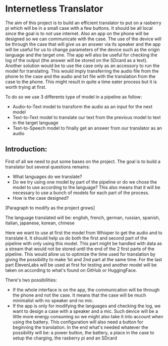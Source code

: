 # Internetless Translator
The aim of this project is to build an efficient translator to put on a rasberry pi which will be in a small case with a few buttons. It should be all local since the goal is to not use internet.
Also an app on the phone will be designed so we can communicate with the case. The use of the device will be through the case that will give us an answer via its speaker and the app will be useful for us to change parameters of the device such as the origin language and the target one. The app will also be useful for checking the log of the output (the answer will be stored on the SDcard as a text).
Another solution would be to use the case only as an accessory to run the model for translating. This would imply transferring the audio file from the phone to the case and the audio and txt file with the translation from the case to the phone. This might result in quite a time eater process but it is worth trying at first.

To do so we use 3 differents type of model in a pipeline as follow:

  - Audio-to-Text model to transform the audio as an input for the next model
  - Text-to-Text model to translate our text from the previous model to text in the target language
  - Text-to-Speech model to finally get an answer from our translator as an audio

## Introduction:

First of all we need to put some bases on the project. The goal is to build a translator but several questions remains:
- What languages do we translate?
- Do we try using one model by part of the pipeline or do we chose the model to use according to the language? This also means that it will be necessary to use a bunch of models for each part of the process.
- How is the case designed? 

[Paragraph to modify as the project grows]

The language translated will be: english, french, german, russian, spanish, italian, japanese, korean, chinese

Here we want to use at first the model from Whisper to get the audio and to translate it. It should help us do both the first and second part of the pipeline with only using this model. This part might be handled with data as a stream that would not be stored until the end of the 2 first parts of the pipeline. This would allow us to optimize the time used for translation by giving the possibility to make 1st and 2nd part at the same time. For the last part ElevenLabs will be used at first for testing and another model will be taken on according to what's found on GitHub or HuggingFace.

There's two possibilities:
- If the whole interface is on the app,  the communication will be through the phone and not the case. It means that the case will be much minimalist with no speaker and no mic.
- If the app is only for modifying the languages and checking the log, we want to design a case with a speaker and a mic. Such device will be a little more energy consuming so we might also take it into account when using the battery. This configuration will also need a button for beginning the translation.
In the end what's needed whatever the possibility will be: a power button, the battery, a place in the case to setup the charging, the rasberry pi and an SDcard

